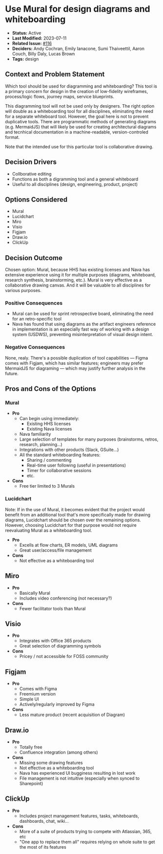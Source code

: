 # Use Mural for design diagrams and whiteboarding

* **Status:** Active
* **Last Modified:** 2023-07-11
* **Related Issue:** [#116](https://github.com/HHS/simpler-grants-gov/issues/116)
* **Deciders:** Andy Cochran, Emily Ianacone, Sumi Thaiveettil, Aaron Couch, Billy Daly, Lucas Brown
* **Tags:** design

## Context and Problem Statement

Which tool should be used for diagramming and whiteboarding? This tool is a primary concern for design in the creation of low-fidelity wireframes, process/logic flows, journey maps, service blueprints.

This diagramming tool will not be used only by designers. The right option will double as a whiteboarding tool for all disciplines, eliminating the need for a separate whiteboard tool. However, the goal here is not to prevent duplicative tools. There are programmatic methods of generating diagrams (e.g. MermaidJS) that will likely be used for creating architectural diagrams and tecnhical documentation in a machine-readable, version-controled format.

Note that the intended use for this particular tool is collaborative drawing.

## Decision Drivers

* Collborative editing
* Functions as both a digramming tool and a general whiteboard
* Useful to all disciplines (design, engineering, product, project)

## Options Considered

* Mural
* Lucidchart
* Miro
* Visio
* Figjam
* Draw.io
* ClickUp

## Decision Outcome

Chosen option: Mural, because HHS has existing licenses and Nava has extensive experience using it for multiple purposes (diagrams, whiteboard, research synthesis, brainstorming, etc.). Mural is very effective as a collaborative drawing canvas. And it will be valuable to all disciplines for various purposes.

### Positive Consequences

* Mural can be used for sprint retrospective board, eliminating the need for an retro-specific tool
* Nava has found that using diagrams as the artifact engineers reference in implementation is an especially fast way of working with a design system (USDWS), preventing misinterpretation of visual design intent.

### Negative Consequences

None, realy. There's a possible duplication of tool capabilities — Figma comes with Figjam, which has similar features; engineers may prefer MermaidJS for diagraming — which may justify further analysis in the future.

## Pros and Cons of the Options

### Mural

* **Pro**
  * Can begin using immediately:
    * Existing HHS licenses
    * Existing Nava licenses
  * Nava familiarity
  * Large selection of templates for many purposes (brainstorms, retros, research, planning…)
  * Integrations with other products (Slack, GSuite…)
  * All the standard whiteboarding features:
    * Sharing / commenting
    * Real-time user following (useful in presentations)
    * Timer for collaborative sessions
    * etc.
* **Cons**
  * Free tier limited to 3 Murals

### Lucidchart

Note: If in the use of Mural, it becomes evident that the project would benefit from an additional tool that's more specifically made for drawing diagrams, Lucidchart should be chosen over the remaining options. However, choosing Lucidchart for that purpose would not require reevaluating Mural as a whiteboarding tool.

* **Pro**
  * Excells at flow charts, ER models, UML diagrams
  * Great user/access/file management
* **Cons**
  * Not effective as a whiteboarding tool

## Miro

* **Pro**
  * Basically Mural
  * Includes video conferencing (not necessary?)
* **Cons**
  * Fewer facilitator tools than Mural

## Visio

* **Pro**
  * Integrates with Office 365 products
  * Great selection of diagramming symbols
* **Cons**
  * Pricey / not accessible for FOSS community

## Figjam

* **Pro**
  * Comes with Figma
  * Freemium version
  * Simple UI
  * Actively/regularly improved by Figma
* **Cons**
  * Less mature product (recent acquisition of Diagram)

## Draw.io

* **Pro**
  * Totally free
  * Confluence integration (among others)
* **Cons**
  * Missing some drawing features
  * Not effective as a whiteboarding tool
  * Nava has experienced UI bugginess resulting in lost work
  * File management is not intuitive (especially when synced to Sharepoint)

## ClickUp

* **Pro**
  * Includes project management features, tasks, whiteboards, dashboards, chat, wiki…
* **Cons**
  * More of a suite of products trying to compete with Atlassian, 365, etc
  * "One app to replace them all" requires relying on whole suite to get the most of its features
